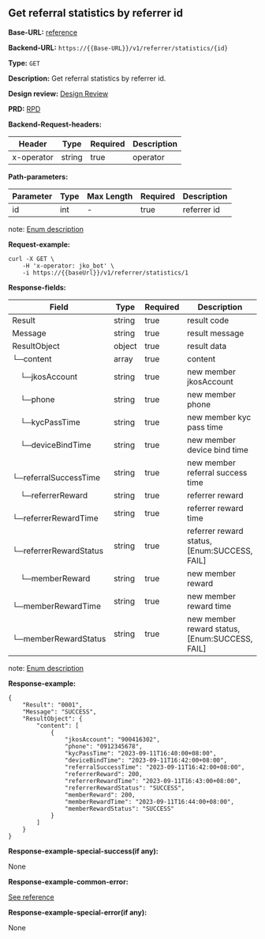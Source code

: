 #
## Get referral statistics by referrer id

**Base-URL:** [reference](https://jkopay.atlassian.net/wiki/spaces/RD4/pages/29393109/jkopay-app-svc+base-url)

**Backend-URL:** `https://{{Base-URL}}/v1/referrer/statistics/{id}`

**Type:** `GET`

**Description:** Get referral statistics by referrer id.

**Design review:** [Design Review](https://jkopay.atlassian.net/wiki/spaces/RD4/pages/33424007/referral+code+Design+Review)

**PRD:** [RPD](https://jkopay.atlassian.net/wiki/spaces/PM/pages/29687846)

**Backend-Request-headers:**

| Header     | Type   | Required | Description |
|------------|--------|----------|-------------|
| x-operator | string | true     | operator    |

**Path-parameters:**

| Parameter | Type | Max Length | Required | Description |
|-----------|------|------------|----------|-------------|
| id        | int  | -          | true     | referrer id |

note: [Enum description](https://enum_place)

**Request-example:**
```
curl -X GET \
    -H 'x-operator: jko_bot' \
    -i https://{{baseUrl}}/v1/referrer/statistics/1
```

**Response-fields:**

| Field                        | Type   | Required | Description                                    |
|------------------------------|--------|----------|------------------------------------------------|
| Result                       | string | true     | result code                                    |
| Message                      | string | true     | result message                                 |
| ResultObject                 | object | true     | result data                                    |
| └─content                    | array  | true     | content                                        |
| &emsp;└─jkosAccount          | string | true     | new member jkosAccount                         |
| &emsp;└─phone                | string | true     | new member phone                               |
| &emsp;└─kycPassTime          | string | true     | new member kyc pass time                       |
| &emsp;└─deviceBindTime       | string | true     | new member device bind time                    |
| &emsp;└─referralSuccessTime  | string | true     | new member referral success time               |
| &emsp;└─referrerReward       | string | true     | referrer reward                                |
| &emsp;└─referrerRewardTime   | string | true     | referrer reward time                           |
| &emsp;└─referrerRewardStatus | string | true     | referrer reward status, [Enum:SUCCESS, FAIL]   |
| &emsp;└─memberReward         | string | true     | new member reward                              |
| &emsp;└─memberRewardTime     | string | true     | new member reward time                         |
| &emsp;└─memberRewardStatus   | string | true     | new member reward status, [Enum:SUCCESS, FAIL] |

note: [Enum description](https://enum_place)

**Response-example:**
```
{
    "Result": "0001",
    "Message": "SUCCESS",
    "ResultObject": {
        "content": [
            {
                "jkosAccount": "900416302",
                "phone": "0912345678",
                "kycPassTime": "2023-09-11T16:40:00+08:00",
                "deviceBindTime": "2023-09-11T16:42:00+08:00",
                "referralSuccessTime": "2023-09-11T16:42:00+08:00",
                "referrerReward": 200,
                "referrerRewardTime": "2023-09-11T16:43:00+08:00",
                "referrerRewardStatus": "SUCCESS",
                "memberReward": 200,
                "memberRewardTime": "2023-09-11T16:44:00+08:00",
                "memberRewardStatus": "SUCCESS"
            }
        ]
    }
}
```

**Response-example-special-success(if any):**

None

**Response-example-common-error:**

[See reference](https://jkopay.atlassian.net/wiki/spaces/RD4/pages/29852060/jkopay-app-svc+result+code)

**Response-example-special-error(if any):**

None